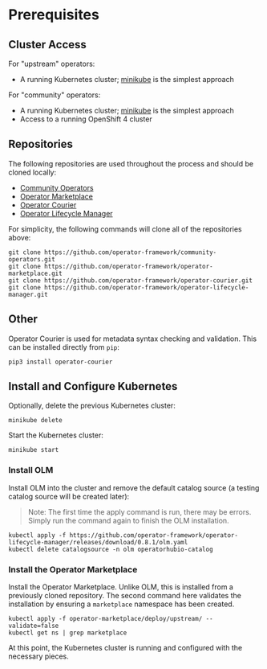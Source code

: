 # Prerequisites

## Cluster Access

For "upstream" operators:
* A running Kubernetes cluster; [minikube](https://kubernetes.io/docs/setup/minikube/) is the simplest approach

For "community" operators:
* A running Kubernetes cluster; [minikube](https://kubernetes.io/docs/setup/minikube/) is the simplest approach
* Access to a running OpenShift 4 cluster

## Repositories

The following repositories are used throughout the process and should be cloned locally:

* [Community Operators](https://github.com/operator-framework/community-operators)
* [Operator Marketplace](https://github.com/operator-framework/operator-marketplace)
* [Operator Courier](https://github.com/operator-framework/operator-courier)
* [Operator Lifecycle Manager](https://github.com/operator-framework/operator-lifecycle-manager)

For simplicity, the following commands will clone all of the repositories above:

```
git clone https://github.com/operator-framework/community-operators.git
git clone https://github.com/operator-framework/operator-marketplace.git
git clone https://github.com/operator-framework/operator-courier.git
git clone https://github.com/operator-framework/operator-lifecycle-manager.git
```

## Other

Operator Courier is used for metadata syntax checking and validation. This can be installed directly from `pip`:

```
pip3 install operator-courier
```

## Install and Configure Kubernetes

Optionally, delete the previous Kubernetes cluster:

```
minikube delete
```

Start the Kubernetes cluster:

```
minikube start
```

### Install OLM

Install OLM into the cluster and remove the default catalog source (a testing catalog source will be created later):

> Note: The first time the apply command is run, there may be errors. Simply run the command again to finish the OLM installation.

```
kubectl apply -f https://github.com/operator-framework/operator-lifecycle-manager/releases/download/0.8.1/olm.yaml
kubectl delete catalogsource -n olm operatorhubio-catalog
```

### Install the Operator Marketplace

Install the Operator Marketplace. Unlike OLM, this is installed from a previously cloned repository. The second command here validates the installation by ensuring a `marketplace` namespace has been created.

```
kubectl apply -f operator-marketplace/deploy/upstream/ --validate=false
kubectl get ns | grep marketplace
```

At this point, the Kubernetes cluster is running and configured with the necessary pieces.
